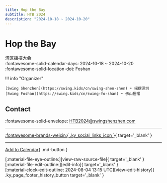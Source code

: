 ```yaml
---
title: Hop the Bay
subtitle: HTB 2024
description: "2024-10-18 ~ 2024-10-20"
---
```


# Hop the Bay 

湾区摇摆大会  
:fontawesome-solid-calendar-days: 2024-10-18 ~ 2024-10-20  
:fontawesome-solid-location-dot: Foshan  

!!! info "Organizer"

    [Swing Shenzhen](https://swing.kids/cn/swing-shen-zhen) • 摇摆深圳  
    [Swing Foshan](https://swing.kids/cn/swing-fo-shan) • 佛山摇摆  

## Contact

:fontawesome-solid-envelope: <HTB2024@swingshenzhen.com>  

---

 [:fontawesome-brands-weixin:{ .ky_social_links_icon }](https://mp.weixin.qq.com/s/_egVTPEE4d1BAYUSSof6XA){ target='_blank' }

---

[Add to Calendar](https://swing.news/ics/en/2024/cn/hop-the-bay-2024.ics){ .md-button }

<div class="ky_page_footer" markdown>
<div class="ky_page_footer_trailing" markdown="span">
[:material-file-eye-outline:][view-raw-source-file]{ target='_blank' }
[:material-file-edit-outline:][edit-info]{ target='_blank' }
</div>
<div class="ky_page_footer_leading" markdown="span">
[:material-clock-edit-outline: 2024-08-04 13:15 UTC][view-edit-history]{ .ky_page_footer_history_button target='_blank' }
</div>
</div>

[view-raw-source-file]: https://github.com/swingdance/events/blob/main/2024/cn/hop-the-bay-2024.json "View Raw Source File"
[edit-info]: https://github.com/swingdance/events/issues/new?assignees=&labels=update+event&projects=&template=03-update_entity.yml&title=%5B2024%2Fcn%5D%20Hop%20the%20Bay&region=cn&year=2024&id=hop-the-bay-2024&name=Hop%20the%20Bay&org_id=swing-shen-zhen%2Cswing-fo-shan "Edit Info"

[view-edit-history]: https://github.com/swingdance/events/commits/main/2024/cn/hop-the-bay-2024.json "View Edit History"
